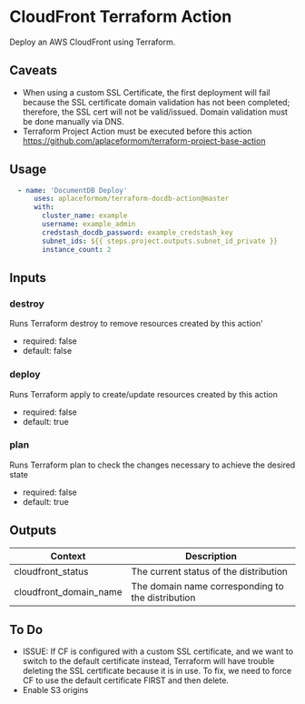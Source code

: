 CloudFront Terraform Action
============================
Deploy an AWS CloudFront using Terraform.


Caveats
-----

- When using a custom SSL Certificate, the first deployment will fail because the SSL certificate domain validation has not been completed; therefore, the SSL cert will not be valid/issued. Domain validation must be done manually via DNS.
- Terraform Project Action must be executed before this action  
https://github.com/aplaceformom/terraform-project-base-action


Usage
-----

```yaml
  - name: 'DocumentDB Deploy'
      uses: aplaceformom/terraform-docdb-action@master
      with:
        cluster_name: example
        username: example_admin
        credstash_docdb_password: example_credstash_key
        subnet_ids: ${{ steps.project.outputs.subnet_id_private }}
        instance_count: 2
```


Inputs
-----

### destroy
Runs Terraform destroy to remove resources created by this action'
- required: false
- default: false

### deploy
Runs Terraform apply to create/update resources created by this action
- required: false
- default: true

### plan
Runs Terraform plan to check the changes necessary to achieve the desired state
- required: false
- default: true



Outputs
-------

|         Context            |              Description                |
|----------------------------|-----------------------------------------|
| cloudfront_status          | The current status of the distribution  |
| cloudfront_domain_name     | The domain name corresponding to the distribution |



To Do
-------
- ISSUE: If CF is configured with a custom SSL certificate, and we want to switch to the default certificate instead, Terraform will have trouble deleting the SSL certificate because it is in use. To fix, we need to force CF to use the default certificate FIRST and then delete.
- Enable S3 origins
